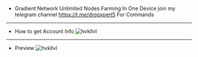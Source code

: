 * Gradient Network Unlimited Nodes Farming In One Device join my telegram channel https://t.me/dropxpert5 For Commands
********************************************************************************************************
* How to get Account Info
![hvkllvl](https://github.com/user-attachments/assets/e2416d6a-039e-46bc-824d-28764ff8c54e)
**************************************************************************************************
* Preview 
![hvkllvl](https://github.com/user-attachments/assets/4df0d589-22e0-4909-8ca1-32394f856bde)
